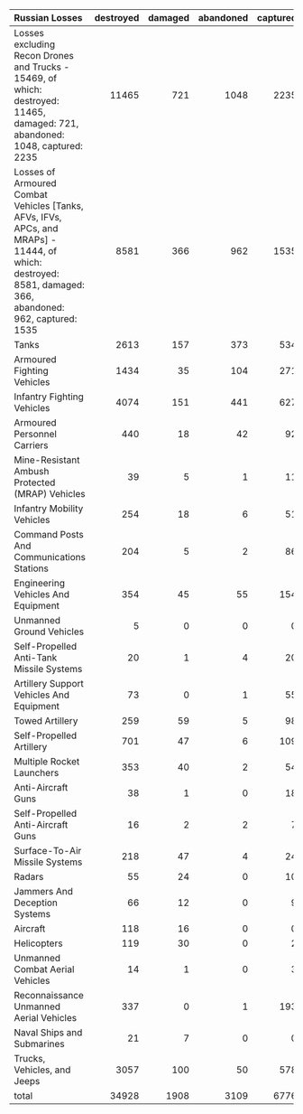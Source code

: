 | Russian Losses                                                                                                                                           |   destroyed |   damaged |   abandoned |   captured |   total |
|:---------------------------------------------------------------------------------------------------------------------------------------------------------|------------:|----------:|------------:|-----------:|--------:|
| Losses excluding Recon Drones and Trucks - 15469, of which: destroyed: 11465, damaged: 721, abandoned: 1048, captured: 2235                              |       11465 |       721 |        1048 |       2235 |   15469 |
| Losses of Armoured Combat Vehicles [Tanks, AFVs, IFVs, APCs, and MRAPs] - 11444, of which: destroyed: 8581, damaged: 366, abandoned: 962, captured: 1535 |        8581 |       366 |         962 |       1535 |   11444 |
| Tanks                                                                                                                                                    |        2613 |       157 |         373 |        534 |    3677 |
| Armoured Fighting Vehicles                                                                                                                               |        1434 |        35 |         104 |        271 |    1844 |
| Infantry Fighting Vehicles                                                                                                                               |        4074 |       151 |         441 |        627 |    5293 |
| Armoured Personnel Carriers                                                                                                                              |         440 |        18 |          42 |         92 |     592 |
| Mine-Resistant Ambush Protected  (MRAP) Vehicles                                                                                                         |          39 |         5 |           1 |         11 |      56 |
| Infantry Mobility Vehicles                                                                                                                               |         254 |        18 |           6 |         51 |     329 |
| Command Posts And Communications Stations                                                                                                                |         204 |         5 |           2 |         86 |     297 |
| Engineering Vehicles And Equipment                                                                                                                       |         354 |        45 |          55 |        154 |     608 |
| Unmanned Ground Vehicles                                                                                                                                 |           5 |         0 |           0 |          0 |       5 |
| Self-Propelled Anti-Tank Missile Systems                                                                                                                 |          20 |         1 |           4 |         20 |      45 |
| Artillery Support Vehicles And Equipment                                                                                                                 |          73 |         0 |           1 |         55 |     129 |
| Towed Artillery                                                                                                                                          |         259 |        59 |           5 |         98 |     421 |
| Self-Propelled Artillery                                                                                                                                 |         701 |        47 |           6 |        109 |     863 |
| Multiple Rocket Launchers                                                                                                                                |         353 |        40 |           2 |         54 |     449 |
| Anti-Aircraft Guns                                                                                                                                       |          38 |         1 |           0 |         18 |      57 |
| Self-Propelled Anti-Aircraft Guns                                                                                                                        |          16 |         2 |           2 |          7 |      27 |
| Surface-To-Air Missile Systems                                                                                                                           |         218 |        47 |           4 |         24 |     293 |
| Radars                                                                                                                                                   |          55 |        24 |           0 |         10 |      89 |
| Jammers And Deception Systems                                                                                                                            |          66 |        12 |           0 |          9 |      87 |
| Aircraft                                                                                                                                                 |         118 |        16 |           0 |          0 |     134 |
| Helicopters                                                                                                                                              |         119 |        30 |           0 |          2 |     151 |
| Unmanned Combat Aerial Vehicles                                                                                                                          |          14 |         1 |           0 |          3 |      18 |
| Reconnaissance Unmanned Aerial Vehicles                                                                                                                  |         337 |         0 |           1 |        193 |     531 |
| Naval Ships and Submarines                                                                                                                               |          21 |         7 |           0 |          0 |      28 |
| Trucks, Vehicles, and Jeeps                                                                                                                              |        3057 |       100 |          50 |        578 |    3785 |
| total                                                                                                                                                    |       34928 |      1908 |        3109 |       6776 |   46721 |